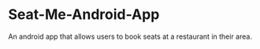 # Seat-Me-Android-App
An android app that allows users to book seats at a restaurant in their area.
